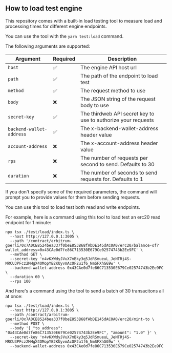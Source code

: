 ## How to load test engine

This repository comes with a built-in load testing tool to measure load and processing times for different engine endpoints.

You can use the tool with the `yarn test:load` command.

The following arguments are supported:

| Argument                 | Required | Description                                                   |
| ------------------------ | -------- | ------------------------------------------------------------- |
| `host`                   | ✅       | The engine API host url                                       |
| `path`                   | ✅       | The path of the endpoint to load test                         |
| `method`                 | ✅       | The request method to use                                     |
| `body`                   | ❌       | The JSON string of the request body to use                    |
| `secret-key`             | ✅       | The thirdweb API secret key to use to authorize your requests |
| `backend-wallet-address` | ✅       | The x-backend-wallet-address header value                     |
| `account-address`        | ❌       | The x-account-address header value                            |
| `rps`                    | ❌       | The number of requests per second to send. Defaults to 30     |
| `duration`               | ❌       | The number of seconds to send requests for. Defaults to 1     |

If you don't specify some of the required parameters, the command will prompt you to provide values for them before sending requests.

You can use this tool to load test both read and write endpoints.

For example, here is a command using this tool to load test an erc20 read endpoint for 1 minute:

```
npx tsx ./test/load/index.ts \
  --host http://127.0.0.1:3005 \
  --path '/contract/arbitrum-goerli/0x7A0CE8524bea337f0beE853B68fAbDE145dAC0A0/erc20/balance-of?wallet_address=0x43CAe0d7fe86C713530E679Ce02574743b2Ee9FC' \
  --method GET \
  --secret-key 'n4vKXWdyJVuX7mBky3q5JdRSmueuL_JeNTRj4S-MRCU3PFcz2MHgX4OMopYB2KUyvmAcOF2u1f6_NmSFXhGG9w' \
  --backend-wallet-address 0x43CAe0d7fe86C713530E679Ce02574743b2Ee9FC \
  --duration 60 \
  --rps 100
```

And here's a command using the tool to send a batch of 30 transacitons all at once:

```
npx tsx ./test/load/index.ts \
  --host http://127.0.0.1:3005 \
  --path /contract/arbitrum-goerli/0x7A0CE8524bea337f0beE853B68fAbDE145dAC0A0/erc20/mint-to \
  --method POST \
  --body '{ "to_address": "0x43CAe0d7fe86C713530E679Ce02574743b2Ee9FC", "amount": "1.0" }' \
  --secret-key 'n4vKXWdyJVuX7mBky3q5JdRSmueuL_JeNTRj4S-MRCU3PFcz2MHgX4OMopYB2KUyvmAcOF2u1f6_NmSFXhGG9w' \
  --backend-wallet-address 0x43CAe0d7fe86C713530E679Ce02574743b2Ee9FC
```
